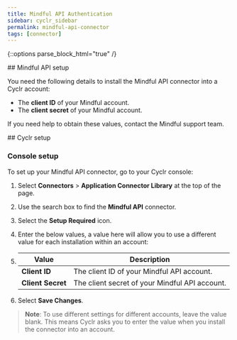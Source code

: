 ```yaml
---
title: Mindful API Authentication
sidebar: cyclr_sidebar
permalink: mindful-api-connector
tags: [connector]
---
```

{::options parse_block_html="true" /}
<section class="card">
## Mindful API setup

You need the following details to install the Mindful API connector into a Cyclr account:

- The **client ID** of your Mindful account.
- The **client secret** of your Mindful account.

If you need help to obtain these values, contact the Mindful support team.


</section>
<section class="card">
## Cyclr setup

### Console setup

To set up your Mindful API connector, go to your Cyclr console:

1. Select **Connectors** > **Application Connector Library** at the top of the page.
2. Use the search box to find the **Mindful API** connector.
3. Select the **Setup Required** icon.
4. Enter the below values, a value here will allow you to use a different value for each installation within an account:
5. 
    | Value             | Description                                    |
    | ----------------- | ---------------------------------------------- |
    | **Client ID**     | The client ID of your Mindful API account.     |
    | **Client Secret** | The client secret of your Mindful API account. |

6. Select **Save Changes**.

> **Note**: To use different settings for different accounts, leave the value blank. This means Cyclr asks you to enter the value when you install the connector into an account.

</section>
